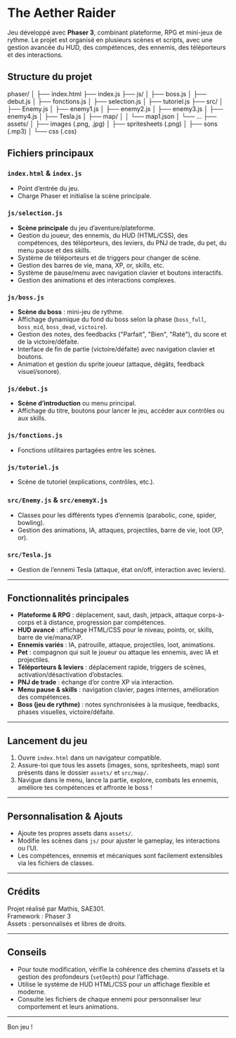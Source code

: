 # The Aether Raider

Jeu développé avec **Phaser 3**, combinant plateforme, RPG et mini-jeux de rythme. Le projet est organisé en plusieurs scènes et scripts, avec une gestion avancée du HUD, des compétences, des ennemis, des téléporteurs et des interactions.

## Structure du projet

phaser/
│
├── index.html
├── index.js
├── js/
│ ├── boss.js
│ ├── debut.js
│ ├── fonctions.js
│ ├── selection.js
│ ├── tutoriel.js
├── src/
│ ├── Enemy.js
│ ├── enemy1.js
│ ├── enemy2.js
│ ├── enemy3.js
│ ├── enemy4.js
│ ├── Tesla.js
│ ├── map/
│ │ └── map1.json
│ └── ...
├── assets/
│ ├── images (.png, .jpg)
│ ├── spritesheets (.png)
│ ├── sons (.mp3)
│ └── css (.css)

## Fichiers principaux

### `index.html` & `index.js`
- Point d’entrée du jeu.
- Charge Phaser et initialise la scène principale.

### `js/selection.js`
- **Scène principale** du jeu d’aventure/plateforme.
- Gestion du joueur, des ennemis, du HUD (HTML/CSS), des compétences, des téléporteurs, des leviers, du PNJ de trade, du pet, du menu pause et des skills.
- Système de téléporteurs et de triggers pour changer de scène.
- Gestion des barres de vie, mana, XP, or, skills, etc.
- Système de pause/menu avec navigation clavier et boutons interactifs.
- Gestion des animations et des interactions complexes.

### `js/boss.js`
- **Scène du boss** : mini-jeu de rythme.
- Affichage dynamique du fond du boss selon la phase (`boss_full`, `boss_mid`, `boss_dead`, `victoire`).
- Gestion des notes, des feedbacks ("Parfait", "Bien", "Raté"), du score et de la victoire/défaite.
- Interface de fin de partie (victoire/défaite) avec navigation clavier et boutons.
- Animation et gestion du sprite joueur (attaque, dégâts, feedback visuel/sonore).

### `js/debut.js`
- **Scène d’introduction** ou menu principal.
- Affichage du titre, boutons pour lancer le jeu, accéder aux contrôles ou aux skills.

### `js/fonctions.js`
- Fonctions utilitaires partagées entre les scènes.

### `js/tutoriel.js`
- Scène de tutoriel (explications, contrôles, etc.).

### `src/Enemy.js` & `src/enemyX.js`
- Classes pour les différents types d’ennemis (parabolic, cone, spider, bowling).
- Gestion des animations, IA, attaques, projectiles, barre de vie, loot (XP, or).

### `src/Tesla.js`
- Gestion de l’ennemi Tesla (attaque, état on/off, interaction avec leviers).

---

## Fonctionnalités principales

- **Plateforme & RPG** : déplacement, saut, dash, jetpack, attaque corps-à-corps et à distance, progression par compétences.
- **HUD avancé** : affichage HTML/CSS pour le niveau, points, or, skills, barre de vie/mana/XP.
- **Ennemis variés** : IA, patrouille, attaque, projectiles, loot, animations.
- **Pet** : compagnon qui suit le joueur ou attaque les ennemis, avec IA et projectiles.
- **Téléporteurs & leviers** : déplacement rapide, triggers de scènes, activation/désactivation d’obstacles.
- **PNJ de trade** : échange d’or contre XP via interaction.
- **Menu pause & skills** : navigation clavier, pages internes, amélioration des compétences.
- **Boss (jeu de rythme)** : notes synchronisées à la musique, feedbacks, phases visuelles, victoire/défaite.

---

## Lancement du jeu

1. Ouvre `index.html` dans un navigateur compatible.
2. Assure-toi que tous les assets (images, sons, spritesheets, map) sont présents dans le dossier `assets/` et `src/map/`.
3. Navigue dans le menu, lance la partie, explore, combats les ennemis, améliore tes compétences et affronte le boss !

---

## Personnalisation & Ajouts

- Ajoute tes propres assets dans `assets/`.
- Modifie les scènes dans `js/` pour ajuster le gameplay, les interactions ou l’UI.
- Les compétences, ennemis et mécaniques sont facilement extensibles via les fichiers de classes.

---

## Crédits

Projet réalisé par Mathis, SAE301.  
Framework : Phaser 3  
Assets : personnalisés et libres de droits.

---

## Conseils

- Pour toute modification, vérifie la cohérence des chemins d’assets et la gestion des profondeurs (`setDepth`) pour l’affichage.
- Utilise le système de HUD HTML/CSS pour un affichage flexible et moderne.
- Consulte les fichiers de chaque ennemi pour personnaliser leur comportement et leurs animations.

---

Bon jeu !